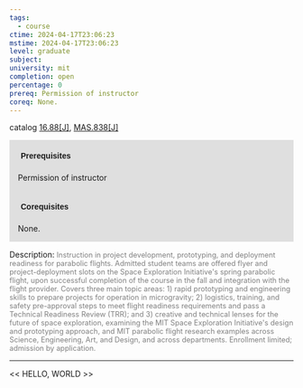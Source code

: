 ```yaml
---
tags:
  - course
ctime: 2024-04-17T23:06:23
mstime: 2024-04-17T23:06:23
level: graduate
subject: 
university: mit
completion: open
percentage: 0
prereq: Permission of instructor
coreq: None.
---
```


catalog [16.88[J]](http://student.mit.edu/catalog/m16b.html#16.88), [MAS.838[J]](http://student.mit.edu/catalog/mMASa.html#MAS.838)

<span style="display: block; padding: 15px; background-color: rgb(100, 100, 100, 0.2);"><font id="m_prereq1493_0" style="display: block; font-family: Arial, sans-serif; font-weight: bold; padding: 5px">Prerequisites</font><br><span id="prereq1493_0">Permission of instructor</span></span>
<span style="display: block; padding: 15px; background-color: rgb(100, 100, 100, 0.2);"><font id="m_coreq1493_0" style="display: block; font-family: Arial, sans-serif; font-weight: bold; padding: 5px">Corequisites</font><br><span id="coreq1493_0">None.</span></span>

<font style="">Description:</font>
<font style="color: grey; font-size: 0.8rem;">Instruction in project development, prototyping, and deployment readiness for parabolic flights. Admitted student teams are offered flyer and project-deployment slots on the Space Exploration Initiative's spring parabolic flight, upon successful completion of the course in the fall and integration with the flight provider. Covers three main topic areas: 1) rapid prototyping and engineering skills to prepare projects for operation in microgravity; 2) logistics, training, and safety pre-approval steps to meet flight readiness requirements and pass a Technical Readiness Review (TRR); and 3) creative and technical lenses for the future of space exploration, examining the MIT Space Exploration Initiative's design and prototyping approach, and MIT parabolic flight research examples across Science, Engineering, Art, and Design, and across departments. Enrollment limited; admission by application.</font>



---

<< HELLO, WORLD >>
